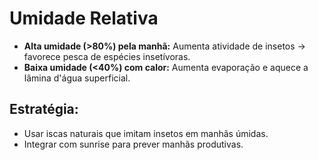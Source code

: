 
# Umidade Relativa
- **Alta umidade (>80%) pela manhã:** Aumenta atividade de insetos → favorece pesca de espécies insetívoras.
- **Baixa umidade (<40%) com calor:** Aumenta evaporação e aquece a lâmina d'água superficial.
## Estratégia:
- Usar iscas naturais que imitam insetos em manhãs úmidas.
- Integrar com sunrise para prever manhãs produtivas.
